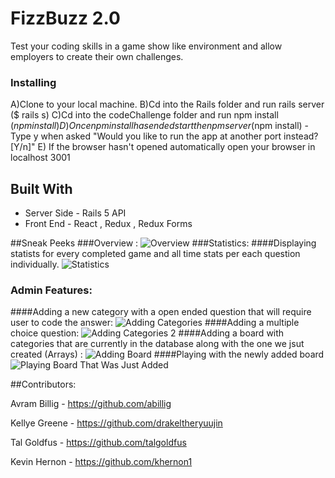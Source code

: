 # FizzBuzz 2.0

Test your coding skills in a game show like environment and allow employers to create their own challenges. 

### Installing
A)Clone to your local machine.
B)Cd into the Rails folder and run rails server ($ rails s)
C)Cd into the codeChallenge folder and run npm install ($npm install)
D)Once npm install has ended start the npm server ($npm install) - Type y when asked "Would you like to run the app at another port instead? [Y/n]"
E) If the browser hasn't opened automatically open your browser in localhost 3001

## Built With

* Server Side  - Rails 5 API
* Front End - React , Redux , Redux Forms

##Sneak Peeks
###Overview :
![Overview](https://github.com/talgoldfus/FizzBuzz-2.0/blob/master/Live%20Preview%20Gifs/gameFlow.gif)
###Statistics:
####Displaying statists for every completed game and all time stats per each question individually. 
![Statistics](https://github.com/talgoldfus/FizzBuzz-2.0/blob/master/Live%20Preview%20Gifs/leaderBoard.gif)
### Admin Features:
####Adding a new category with a open ended question that will require user to code the answer:
![Adding Categories](https://github.com/talgoldfus/FizzBuzz-2.0/blob/master/Live%20Preview%20Gifs/adminPannelOpenQuestion.gif)
####Adding a multiple choice question:
![Adding Categories 2](https://github.com/talgoldfus/FizzBuzz-2.0/blob/master/Live%20Preview%20Gifs/adminPannelMultipleQuestion.gif)
####Adding a board with categories that are currently in the database along with the one we jsut created (Arrays) :
![Adding Board](https://github.com/talgoldfus/FizzBuzz-2.0/blob/master/Live%20Preview%20Gifs/AdminAddBoard.gif)
####Playing with the newly added board 
![Playing Board That Was Just Added](https://github.com/talgoldfus/FizzBuzz-2.0/blob/master/Live%20Preview%20Gifs/UsingAdminQuestions.gif)



##Contributors:

Avram Billig - https://github.com/abillig

Kellye Greene - https://github.com/drakeltheryuujin

Tal Goldfus - https://github.com/talgoldfus

Kevin Hernon - https://github.com/khernon1

